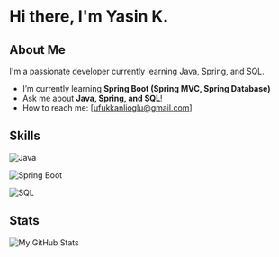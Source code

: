 # Hi there, I'm Yasin K.

## About Me
I'm a passionate developer currently learning Java, Spring, and SQL.

- I’m currently learning **Spring Boot (Spring MVC, Spring Database)**
- Ask me about **Java, Spring, and SQL**!
- How to reach me: [ufukkanlioglu@gmail.com]

## Skills
![Java](https://img.shields.io/badge/Java-007396?style=for-the-badge&logo=java&logoColor=white)

![Spring Boot](https://img.shields.io/badge/Spring%20Boot-6DB33F?style=for-the-badge&logo=spring-boot&logoColor=white)

![SQL](https://img.shields.io/badge/SQL-336791?style=for-the-badge&logo=postgresql&logoColor=white)

## Stats
![My GitHub Stats](https://github-readme-stats.vercel.app/api?username=EnderQuinn&show_icons=true&theme=radical)
